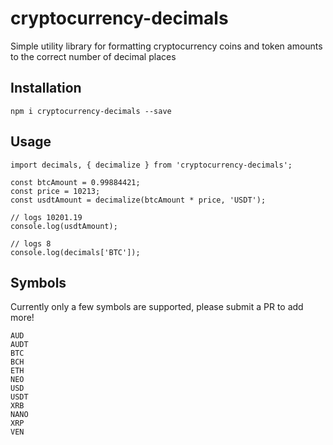 # cryptocurrency-decimals

Simple utility library for formatting cryptocurrency coins and token amounts to the correct number of decimal places

## Installation

```
npm i cryptocurrency-decimals --save
```

## Usage

```
import decimals, { decimalize } from 'cryptocurrency-decimals';

const btcAmount = 0.99884421;
const price = 10213;
const usdtAmount = decimalize(btcAmount * price, 'USDT');

// logs 10201.19
console.log(usdtAmount);

// logs 8
console.log(decimals['BTC']);
```

## Symbols

Currently only a few symbols are supported, please submit a PR to add more!

```
AUD
AUDT
BTC
BCH
ETH
NEO
USD
USDT
XRB
NANO
XRP
VEN
```
